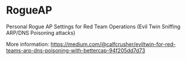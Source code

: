 # RogueAP

Personal Rogue AP Settings for Red Team Operations (Evil Twin Sniffing ARP/DNS Poisoning attacks)

More information: https://medium.com/@calfcrusher/eviltwin-for-red-teams-arp-dns-poisoning-with-bettercap-94f205dd7d73
